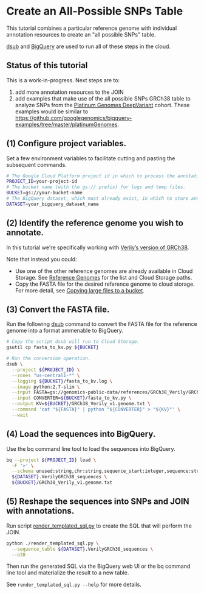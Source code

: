 Create an All-Possible SNPs Table
=================================

This tutorial combines a particular reference genome with individual annotation
resources to create an "all possible SNPs" table.

[dsub](https://cloud.google.com/genomics/v1alpha2/dsub)
and [BigQuery](https://cloud.google.com/bigquery/) are used to run all of these
steps in the cloud.

## Status of this tutorial

This is a work-in-progress. Next steps are to:

1. add more annotation resources to the JOIN
2. add examples that make use of the all possible SNPs GRCh38 table to analyze
   SNPs from
   the
   [Platinum Genomes DeepVariant](http://googlegenomics.readthedocs.io/en/latest/use_cases/discover_public_data/platinum_genomes_deepvariant.html) cohort. These
   examples would be similar to
   https://github.com/googlegenomics/bigquery-examples/tree/master/platinumGenomes.

## (1) Configure project variables.

Set a few environment variables to facilitate cutting and pasting the subsequent
commands.

``` bash
# The Google Cloud Platform project id in which to process the annotations.
PROJECT_ID=your-project-id
# The bucket name (with the gs:// prefix) for logs and temp files.
BUCKET=gs://your-bucket-name
# The BigQuery dataset, which must already exist, in which to store annotations.
DATASET=your_bigquery_dataset_name
```
## (2) Identify the reference genome you wish to annotate.

In this tutorial we're specifically working
with
[Verily’s version of GRCh38](http://googlegenomics.readthedocs.io/en/latest/use_cases/discover_public_data/reference_genomes.html#verily-s-grch38).

Note that instead you could:

* Use one of the other reference genomes are already available in Cloud Storage.
See
[Reference Genomes](http://googlegenomics.readthedocs.io/en/latest/use_cases/discover_public_data/reference_genomes.html) for
the list and Cloud Storage paths.
* Copy the FASTA file for the desired reference genome to cloud storage. For
  more detail,
  see
  [Copying large files to a bucket](https://cloud.google.com/storage/docs/working-with-big-data#copy-large-file).

## (3) Convert the FASTA file.

Run the following [dsub](https://github.com/googlegenomics/dsub) command to
convert the FASTA file for the reference genome into a format ammenable to
BigQuery.

``` bash
# Copy the script dsub will run to Cloud Storage.
gsutil cp fasta_to_kv.py ${BUCKET}

# Run the conversion operation.
dsub \
  --project ${PROJECT_ID} \
  --zones "us-central1-*" \
  --logging ${BUCKET}/fasta_to_kv.log \
  --image python:2.7-slim \
  --input FASTA=gs://genomics-public-data/references/GRCh38_Verily/GRCh38_Verily_v1.genome.fa \
  --input CONVERTER=${BUCKET}/fasta_to_kv.py \
  --output KV=${BUCKET}/GRCh38_Verily_v1.genome.txt \
  --command 'cat "${FASTA}" | python "${CONVERTER}" > "${KV}"' \
  --wait
```

## (4) Load the sequences into BigQuery.

Use the bq command line tool to load the sequences into BigQuery.

``` bash
bq --project ${PROJECT_ID} load \
  -F '>' \
  --schema unused:string,chr:string,sequence_start:integer,sequence:string \
  ${DATASET}.VerilyGRCh38_sequences \
  ${BUCKET}/GRCh38_Verily_v1.genome.txt
```

## (5) Reshape the sequences into SNPs and JOIN with annotations.

Run script [render_templated_sql.py](./render_templated_sql.py) to create the
SQL that will perform the JOIN.

``` bash
python ./render_templated_sql.py \
  --sequence_table ${DATASET}.VerilyGRCh38_sequences \
  --b38
```

Then run the generated SQL via the BigQuery web UI or the bq command line tool
and materialize the result to a new table.

See `render_templated_sql.py --help` for more details.

